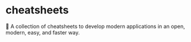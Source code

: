 # cheatsheets
📄 A collection of cheatsheets to develop modern applications in an open, modern, easy, and faster way.
